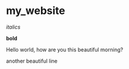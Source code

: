 # my_website

*italics*

**bold**

Hello world, how are you this beautiful morning?

another beautiful line
